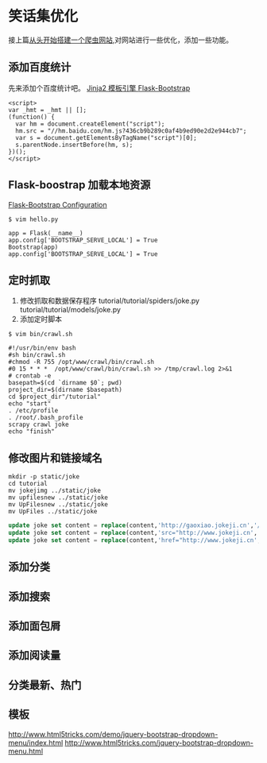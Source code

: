 # 笑话集优化
接上篇[从头开始搭建一个爬虫网站](http://www.liangcuntu.com/python_scrapy_flask_web),对网站进行一些优化，添加一些功能。

## 添加百度统计
先来添加个百度统计吧。
[Jinja2 模板引擎 ](http://jinja.pocoo.org/docs/dev/templates/)
[Flask-Bootstrap](http://pythonhosted.org/Flask-Bootstrap/basic-usage.html#examples)

```
<script>
var _hmt = _hmt || [];
(function() {
  var hm = document.createElement("script");
  hm.src = "//hm.baidu.com/hm.js?436cb9b289c0af4b9ed90e2d2e944cb7";
  var s = document.getElementsByTagName("script")[0];
  s.parentNode.insertBefore(hm, s);
})();
</script>

```
## Flask-boostrap 加载本地资源

[Flask-Bootstrap Configuration](https://pythonhosted.org/Flask-Bootstrap/configuration.html)
```
$ vim hello.py

app = Flask(__name__)
app.config['BOOTSTRAP_SERVE_LOCAL'] = True
Bootstrap(app)
app.config['BOOTSTRAP_SERVE_LOCAL'] = True

```

## 定时抓取
1. 修改抓取和数据保存程序
tutorial/tutorial/spiders/joke.py
tutorial/tutorial/models/joke.py
2. 添加定时脚本
```
$ vim bin/crawl.sh

#!/usr/bin/env bash
#sh bin/crawl.sh
#chmod -R 755 /opt/www/crawl/bin/crawl.sh
#0 15 * * *  /opt/www/crawl/bin/crawl.sh >> /tmp/crawl.log 2>&1
# crontab -e
basepath=$(cd `dirname $0`; pwd)
project_dir=$(dirname $basepath)
cd $project_dir"/tutorial"
echo "start"
. /etc/profile
. /root/.bash_profile
scrapy crawl joke
echo "finish"
```
## 修改图片和链接域名
```shell 
mkdir -p static/joke
cd tutorial
mv jokejimg ../static/joke
mv upfilesnew ../static/joke
mv UpFilesnew ../static/joke
mv UpFiles ../static/joke
```
```sql
update joke set content = replace(content,'http://gaoxiao.jokeji.cn','/static/joke') ;
update joke set content = replace(content,'src="http://www.jokeji.cn','src="/static/joke') ;
update joke set content = replace(content,'href="http://www.jokeji.cn','href="http://joke.liangcuntu.com') ;
```

## 添加分类

## 添加搜索
## 添加面包屑
## 添加阅读量
## 分类最新、热门

## 模板
http://www.html5tricks.com/demo/jquery-bootstrap-dropdown-menu/index.html
http://www.html5tricks.com/jquery-bootstrap-dropdown-menu.html